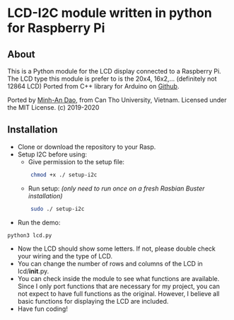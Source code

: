 # LCD-I2C module written in python for Raspberry Pi 

## About
This is a Python module for the LCD display connected to a Raspberry Pi.
The LCD type this module is prefer to is the 20x4, 16x2,... (definitely not 12864 LCD)
Ported from C++ library for Arduino on [Github].

Ported by [Minh-An Dao], from Can Tho University, Vietnam.
Licensed under the MIT License. (c) 2019-2020

## Installation
 - Clone or download the repository to your Rasp.
 - Setup I2C before using:
    - Give permission to the setup file:
    ```bash
        chmod +x ./ setup-i2c
    ```
    - Run setup: _(only need to run once on a fresh Rasbian Buster installation)_
    ```bash
        sudo ./ setup-i2c
    ```
 - Run the demo:
```bash
python3 lcd.py
```
 - Now the LCD should show some letters. If not, please double check your wiring and the type of LCD.
 - You can change the number of rows and columns of the LCD in lcd/__init__.py.
 - You can check inside the module to see what functions are available. Since I only port functions that are necessary for my project, you can not expect to have full functions as the original. However, I believe all basic functions for displaying the LCD are included.
 - Have fun coding!



<!-- Links -->
[Github]: https://github.com/fdebrabander/Arduino-LiquidCrystal-I2C-library
[Minh-An Dao]: https://bit.ly/DMA-HomePage